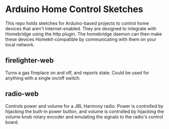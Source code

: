 # Arduino Home Control Sketches

This repo holds sketches for Arduino-based projects to control home devices that aren't Internet-enabled. They are designed to integrate with Homebridge using the http plugin. The homebridge daemon can then make these devices Homekit-compatible by communicating with them on your local network.

## firelighter-web
Turns a gas fireplace on and off, and reports state. Could be used for anything with a single on/off switch.

## radio-web
Controls power and volume for a JBL Harmony radio. Power is controlled by hijacking the built-in power button, and volume is controlled by hijacking the volume knob rotary encoder and emulating the signals to the radio's control board.
